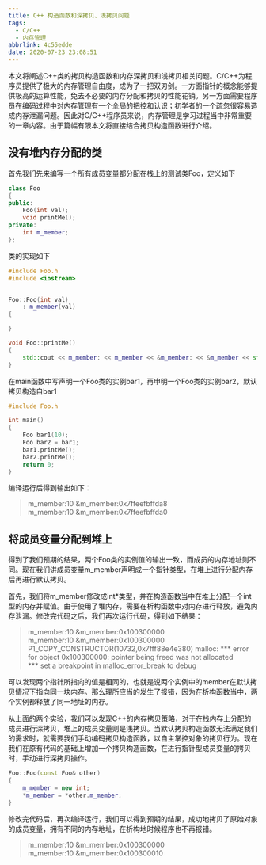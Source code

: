 ```yaml
---
title: C++ 构造函数和深拷贝、浅拷贝问题
tags:
  - C/C++
  - 内存管理
abbrlink: 4c55edde
date: 2020-07-23 23:08:51
---
```


本文将阐述C++类的拷贝构造函数和内存深拷贝和浅拷贝相关问题。C/C++为程序员提供了极大的内存管理自由度，成为了一把双刃剑。一方面指针的概念能够提供极高的运算性能，免去不必要的内存分配和拷贝的性能花销。另一方面需要程序员在编码过程中对内存管理有一个全局的把控和认识；初学者的一个疏忽很容易造成内存泄漏问题。因此对C/C++程序员来说，内存管理是学习过程当中非常重要的一章内容。由于篇幅有限本文将直接结合拷贝构造函数进行介绍。
<!--more-->

## 没有堆内存分配的类

首先我们先来编写一个所有成员变量都分配在栈上的测试类Foo，定义如下
```C++
class Foo
{
public:
    Foo(int val);
    void printMe();
private:
    int m_member;
};
```

类的实现如下
```C++
#include Foo.h
#include <iostream>


Foo::Foo(int val) 
    : m_member(val)
{

}

void Foo::printMe()
{
    std::cout << m_member: << m_member << &m_member: << &m_member << std::endl;
}
```

在main函数中写声明一个Foo类的实例bar1，再申明一个Foo类的实例bar2，默认拷贝构造自bar1

```C++
#include Foo.h

int main()
{
    Foo bar1(10);
    Foo bar2 = bar1;
    bar1.printMe();
    bar2.printMe();
    return 0;
}
```

编译运行后得到输出如下：
> m_member:10 &m_member:0x7ffeefbffda8<br> m_member:10 &m_member:0x7ffeefbffda0

## 将成员变量分配到堆上
得到了我们预期的结果，两个Foo类的实例值的输出一致，而成员的内存地址则不同。现在我们讲成员变量m_member声明成一个指针类型，在堆上进行分配内存后再进行默认拷贝。

首先，我们将m_member修改成int*类型，并在构造函数当中在堆上分配一个int型的内存并赋值。由于使用了堆内存，需要在析构函数中对内存进行释放，避免内存泄漏。修改完代码之后，我们再次运行代码，得到如下结果：
> m_member:10 &m_member:0x100300000<br>
m_member:10 &m_member:0x100300000<br>
P1_COPY_CONSTRUCTOR(10732,0x7fff88e4e380) malloc: *** error for object 0x100300000: pointer being freed was not allocated<br>
*** set a breakpoint in malloc_error_break to debug<br>

可以发现两个指针所指向的值是相同的，也就是说两个实例中的member在默认拷贝情况下指向同一块内存。那么理所应当的发生了报错，因为在析构函数当中，两个实例都释放了同一地址的内存。

从上面的两个实验，我们可以发现C++的内存拷贝策略，对于在栈内存上分配的成员进行深拷贝，堆上的成员变量则是浅拷贝。当默认拷贝构造函数无法满足我们的需求时，就需要我们手动编码拷贝构造函数，以自主掌控对象的拷贝行为。现在我们在原有代码的基础上增加一个拷贝构造函数，在进行指针型成员变量的拷贝时，手动进行深拷贝操作。
```C++
Foo::Foo(const Foo& other)
{
    m_member = new int;
    *m_member = *other.m_member;
}
````

修改完代码后，再次编译运行，我们可以得到预期的结果，成功地拷贝了原始对象的成员变量，拥有不同的内存地址，在析构地时候程序也不再报错。
> m_member:10 &m_member:0x100300000<br>
m_member:10 &m_member:0x100300010<br>
